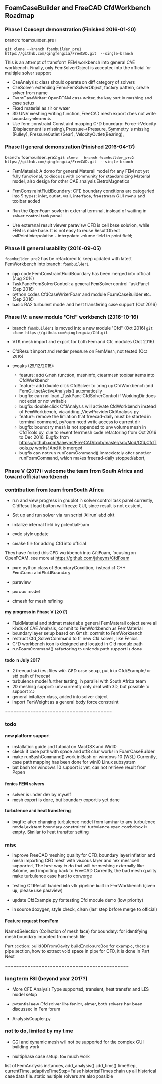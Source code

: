 
## FoamCaseBuilder and FreeCAD CfdWorkbench Roadmap

### Phase I Concept demonstration (Finished 2016-01-20)

branch: foambuilder_pre1

`git clone --branch foambuilder_pre1 https://github.com/qingfengxia/FreeCAD.git  --single-branch`

This is an attempt of transform FEM workbench into general CAE workbench.
Finally, only FemSolverObject is accepted into the official for multiple solver support

- CaeAnalysis: class should operate on diff category of solvers
- CaeSolver: extending Fem::FemSolverObject, factory pattern, create solver from name
- FoamCaseWriter: OpenFOAM case writer, the key part is meshing and case setup
- Fixed material as air or water
- 3D UNV meshing writing function, FreeCAD mesh export does not write boundary elements
- Use fem::constraint Constraint mapping CFD boundary: 
    Force->Velocity (Displacement is missing), 
    Pressure->Pressure, Symmetry is missing (Pulley), 
    PressureOutlet (Gear), VelocityOutlet(Bearing),

### Phase II general demonstration (Finished 2016-04-17)

branch: foambuilder_pre2
`git clone --branch foambuilder_pre2 https://github.com/qingfengxia/FreeCAD.git  --single-branch`

- FemMaterial:  A domo for general Materail model for any FEM
   not yet fully functional, to discuss with community for standardizing Material model, 
   also design for other CAE analysis EletroMagnetics
   
- FemConstraintFluidBoundary: CFD boundary conditions are catogeried into 5 types: inlet, outlet, wall, interface, freestream
    GUI menu and toolbar added
    
- Run the OpenFoam sovler in external terminal, instead of waiting in solver control task panel

- Use exteranal result viewer paraview
    CFD is cell base solution, while FEM is node base. It is not easy to reuse ResultObject 
    volPointInterpolation - interpolate volume field to point field;

### Phase III general usability (2016-09-05)

`foambuilder_pre2` has be refactored to keep updated with latest FemWorkbench into branch: `foambuilder1`

- cpp code FemConstraintFluidBoundary has been merged into official (Aug 2016)
- TaskPanelFemSolverControl:  a general FemSolver control TaskPanel (Sep 2016)
- python codes CfdCaseWriterFoam and module FoamCaseBuilder etc. (Sep 2016)
- basic RAS turbulent model and heat transfering case support (Oct 2016)

### Phase IV: a new module "Cfd" workbench (2016-10-16)

- branch `foambuilder1` is moved into a new module "Cfd" (Oct 2016)
    `git clone https://github.com/qingfengxia/Cfd.git`
- VTK mesh import and export for both Fem and Cfd modules (Oct 2016)

- CfdResult import and render pressure on FemMesh, not tested (Oct 2016)

- tweaks (29/12/2016):
  + feature: add Gmsh function, meshinfo, clearmesh toolbar items into CfdWorkbench
  + feature: add double click CfdSolver to bring up CfdWorkbench and FemGui.setActiveAnalysis() automatically
  + bugfix: can not load _TaskPanelCfdSolverControl if WorkingDir does not exist or not writable
  + bugfix: double click CfdAnalysis will activate CfdWorkbench instead of FemWorkbench, via adding _ViewProviderCfdAnalysis.py
  + feature: remove the limiation that freecad-daily  must be started in terminal command, pyFoam need write access to current dir
  + bugfix: boundary mesh is not appended to unv volume mesh in CfdTools.py, due to recent femmesh code refactoring from Oct 2016 to Dec 2016. Bugfix from <https://github.com/jaheyns/FreeCAD/blob/master/src/Mod/Cfd/CfdTools.py> works! And it is merged
  + bugfix can not run runFoamCommand() immediately after another runFoamCommand, which makes freecad-daily stopped/abort, 

### Phase V (2017): welcome the team from South Africa  and toward official workbench

### contribution from team fromSouth Africa 

- run and view progress in gnuplot in solver control task panel
  currently, CfdResult load button will freeze GUI, since result is not existent, 

- Set up and run solver via run script 'Allrun' abd okit 

- initalize internal field by potentialFoam

- code style update

- cmake file for adding Cfd into official

They have forked this CFD workbench into CfdFoam, focusing on OpenFOAM.
see more at <https://github.com/jaheyns/CfdFoam>

- pure python class of BoundaryCondition, instead of C++ FemConstraintFluidBoundary

- paraview 

- porous model 

- cfmesh for mesh refining

#### my progress in Phase V (2017)

 + FluidMaterial and stdmat material:  a general FemMaterail object serve all kinds of CAE Analysis, commit to FemWorkbench as FemMaterial
 + boundary layer setup based on Gmsh: commit to FemWorkbench
 + restruct Cfd_SolverCommand to fit new Cfd solver , like Fenics
 + CFD workbench icon is designed and located in Cfd module path 
 + runFoamCommand() refactoring to unicode path support is done

#### todo in July 2017

- 2 freecad std test files with CFD case setup, put into Cfd/Example/ or std path of freecad
- turbulence model further testing, in parallel with South Africa team
- 2D meshing support: unv currently only deal with 3D, but possible to support 2D
- general initalizer class, added into solver object
- import FemWeight as a general body force constraint


======================================
### todo

#### new platform support

- installation guide and tutorial on MacOSX and Win10
- check if case path with space and utf8 char works in FoamCaseBuilder
- make runBashCommand() work in Bash on windows 10 (WSL)
  Currently, case path mapping has been done for win10 Linux subsystem
- but bash for windows 10 support is yet, can not retrieve result from Popen

#### fenics FEM solvers
- solver is under dev by myself
- mesh export is done, but boundary export is yet done

#### turbulence and heat transfering
- bugfix: after changing turbulence model from laminar to any turbulence model,existent boundary constraints' turbulence spec combobox is empty. Similar to heat transfter setting

### misc
- improve FreeCAD meshing quality for CFD, boundary layer inflation and mesh importing
    CFD mesh with viscous layer and hex meshcell supported,
    The best way to do that will be meshing externally like Salome, and importing back to FreeCAD
    Currently, the bad mesh quality make turbulence case hard to converge

- testing CfdResult loaded into vtk pipeline built in FemWorkbench (given up, please use paraview)
- update CfdExample.py for testing Cfd module demo (low priority)
- in source doxygen, style check, clean (last step before merge to official)

#### Feature request from Fem
   NamedSelection (Collection of mesh face) for boundary:
          for identifying mesh boundary imported from mesh file
   
   Part section: build3DFromCavity buildEnclosureBox
          for example, there a pipe section, how to extract void space in pipe for CFD,
          it is done in Part Next

============================================
### long term  FSI (beyond year 2017?)

- More CFD Analysis Type supported, transient, heat transfer and LES model setup

- potential new Cfd solver like fenics, elmer, both solvers has been discussed in Fem forum

- AnalysisCoupler.py

### not to do, limited by my time

- GGI and dynamic mesh will not be supported for the complex GUI building work

- multiphase case setup: too much work

list of FemAnalysis instances,  add_analysis()  add_time()
timeStep, currentTime,  adaptiveTimeStep=False
historicalTimes chain up all historical case data file. 
static multiple solvers are also possible






